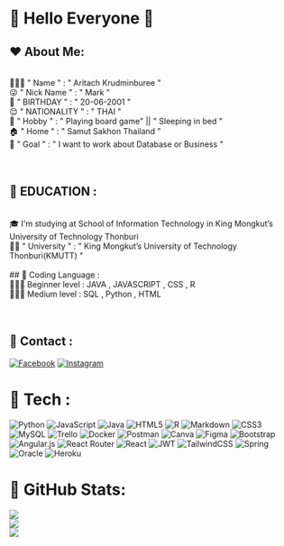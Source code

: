 
# 👏 Hello Everyone 👏
## ❤️ About Me: 
<br>🧑🏽‍💻 " Name " : " Aritach Krudminburee " <br>😜 " Nick Name " : " Mark "<br>🥳 " BIRTHDAY  " : " 20-06-2001 "<br>😌 " NATIONALITY  " : " THAI "<br>🥰 " Hobby " : " Playing board game" || " Sleeping in bed "<br>🏠 " Home " : " Samut Sakhon Thailand "<br>
📌 " Goal " : " I want to work about Database or Business " <br>
<br>
<br>
## 🧡 EDUCATION :
<br>
🎓 I'm studying at School of Information Technology in King Mongkut’s University of Technology Thonburi  <br>🧑‍🎓 " University " : " King Mongkut’s University of Technology Thonburi(KMUTT) "
<br> <br> 
## 💛 Coding Language : 
<br>
🧑🏽‍💻 Beginner level : JAVA ,  JAVASCRIPT , CSS , R<br>🧑🏽‍💻 Medium level : SQL , Python , HTML <br><br>
<br>


## 💚 Contact :
[![Facebook](https://img.shields.io/badge/Facebook-%231877F2.svg?logo=Facebook&logoColor=white)](https://facebook.com/markkArit) [![Instagram](https://img.shields.io/badge/Instagram-%23E4405F.svg?logo=Instagram&logoColor=white)](https://instagram.com/mark_aritach) 

# 💙 Tech :
![Python](https://img.shields.io/badge/python-3670A0?style=plastic&logo=python&logoColor=ffdd54) ![JavaScript](https://img.shields.io/badge/javascript-%23323330.svg?style=plastic&logo=javascript&logoColor=%23F7DF1E) ![Java](https://img.shields.io/badge/java-%23ED8B00.svg?style=plastic&logo=java&logoColor=white) ![HTML5](https://img.shields.io/badge/html5-%23E34F26.svg?style=plastic&logo=html5&logoColor=white) ![R](https://img.shields.io/badge/r-%23276DC3.svg?style=plastic&logo=r&logoColor=white) ![Markdown](https://img.shields.io/badge/markdown-%23000000.svg?style=plastic&logo=markdown&logoColor=white) ![CSS3](https://img.shields.io/badge/css3-%231572B6.svg?style=plastic&logo=css3&logoColor=white) ![MySQL](https://img.shields.io/badge/mysql-%2300f.svg?style=plastic&logo=mysql&logoColor=white) ![Trello](https://img.shields.io/badge/Trello-%23026AA7.svg?style=plastic&logo=Trello&logoColor=white) ![Docker](https://img.shields.io/badge/docker-%230db7ed.svg?style=plastic&logo=docker&logoColor=white) ![Postman](https://img.shields.io/badge/Postman-FF6C37?style=plastic&logo=postman&logoColor=white) ![Canva](https://img.shields.io/badge/Canva-%2300C4CC.svg?style=plastic&logo=Canva&logoColor=white) 	![Figma](https://img.shields.io/badge/figma-%23F24E1E.svg?style=plastic&logo=figma&logoColor=white) ![Bootstrap](https://img.shields.io/badge/bootstrap-%23563D7C.svg?style=plastic&logo=bootstrap&logoColor=white) ![Angular.js](https://img.shields.io/badge/angular.js-%23E23237.svg?style=plastic&logo=angularjs&logoColor=white) ![React Router](https://img.shields.io/badge/React_Router-CA4245?style=plastic&logo=react-router&logoColor=white) ![React](https://img.shields.io/badge/react-%2320232a.svg?style=plastic&logo=react&logoColor=%2361DAFB) ![JWT](https://img.shields.io/badge/JWT-black?style=plastic&logo=JSON%20web%20tokens) ![TailwindCSS](https://img.shields.io/badge/tailwindcss-%2338B2AC.svg?style=plastic&logo=tailwind-css&logoColor=white) ![Spring](https://img.shields.io/badge/spring-%236DB33F.svg?style=plastic&logo=spring&logoColor=white) ![Oracle](https://img.shields.io/badge/Oracle-F80000?style=plastic&logo=oracle&logoColor=white) ![Heroku](https://img.shields.io/badge/heroku-%23430098.svg?style=plastic&logo=heroku&logoColor=white)
# 💜 GitHub Stats:
![](https://github-readme-stats.vercel.app/api?username=aritachkrudminburee&theme=nord&hide_border=true&include_all_commits=false&count_private=false)<br/>
![](https://github-readme-streak-stats.herokuapp.com/?user=aritachkrudminburee&theme=nord&hide_border=true)<br/>
![](https://github-readme-stats.vercel.app/api/top-langs/?username=aritachkrudminburee&theme=nord&hide_border=true&include_all_commits=false&count_private=false&layout=compact)
